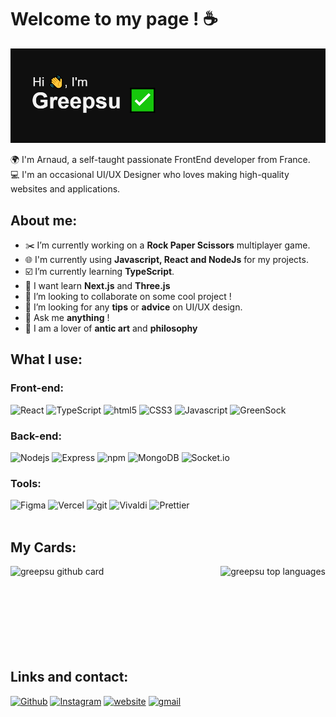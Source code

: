# Welcome to my page ! ☕️

![greepsu header](images/header.png)

🌍 I'm Arnaud, a self-taught passionate FrontEnd developer from France.<br />
💻 I'm an occasional UI/UX Designer who loves making high-quality websites and applications.

## About me:

- ✂️ I’m currently working on a **Rock Paper Scissors** multiplayer game.
- 🌐 I'm currently using **Javascript, React and NodeJs** for my projects.
- ☑️ I’m currently learning **TypeScript**.
- 📅 I want learn **Next.js** and **Three.js**
- 👯 I’m looking to collaborate on some cool project !
- 🤔 I’m looking for any **tips** or **advice** on UI/UX design.
- 💬 Ask me **anything** !
- 📖 I am a lover of **antic art** and **philosophy**

## What I use:

### Front-end:

<img alt="React" src="https://img.shields.io/badge/-React-45b8d8?style=flat-square&logo=react&logoColor=white" />
<img alt="TypeScript" src="https://img.shields.io/badge/-TypeScript-007ACC?style=flat-square&logo=typescript&logoColor=white" />
<img alt="html5" src="https://img.shields.io/badge/-HTML5-E34F26?style=flat-square&logo=html5&logoColor=white" />
<img alt="CSS3" src="https://img.shields.io/badge/-CSS3-1572B6?style=flat-square&logo=CSS3&logoColor=white" />
<img alt="Javascript" src="https://img.shields.io/badge/-Javascript-F7DF1E?style=flat-square&logo=Javascript&logoColor=1f1f1f" />
<img alt="GreenSock" src="https://img.shields.io/badge/-GreenSock-88CE01?style=flat-square&logo=GreenSock&logoColor=white" />

### Back-end:

<img alt="Nodejs" src="https://img.shields.io/badge/-Nodejs-43853d?style=flat-square&logo=Node.js&logoColor=white" />
<img alt="Express" src="https://img.shields.io/badge/-Express-1f1f1f?style=flat-square&logo=Express&logoColor=f1f1f1" />
<img alt="npm" src="https://img.shields.io/badge/-NPM-CB3837?style=flat-square&logo=npm&logoColor=white" />
<img alt="MongoDB" src="https://img.shields.io/badge/-MongoDB-13aa52?style=flat-square&logo=mongodb&logoColor=white" />
<img alt="Socket.io" src="https://img.shields.io/badge/-Socket.io-1f1f1f?style=flat-square&logo=Socket.io&logoColor=white" />

### Tools:

<img alt="Figma" src="https://img.shields.io/badge/-Figma-F24E1E?style=flat-square&logo=Figma&logoColor=white" />
<img alt="Vercel" src="https://img.shields.io/badge/-Vercel-f1f1f1?style=flat-square&logo=Vercel&logoColor=000000" />
<img alt="git" src="https://img.shields.io/badge/-Git-F05032?style=flat-square&logo=git&logoColor=white" />
<img alt="Vivaldi" src="https://img.shields.io/badge/-Vivaldi-EF3939?style=flat-square&logo=Vivaldi&logoColor=white" />
<img alt="Prettier" src="https://img.shields.io/badge/-Prettier-F7B93E?style=flat-square&logo=prettier&logoColor=white" />

<br />
<br />

## My Cards:

<img src="https://github-readme-stats.vercel.app/api?username=greepsu&show_icons=true&hide=[%22stars%22]&show_private=true&theme=gotham&bg_color=0F0F0F" alt="greepsu github card" align="left" height="160" />

<img src="https://github-readme-stats.vercel.app/api/top-langs/?username=greepsu&layout=compact&theme=gotham&bg_color=0F0F0F" alt="greepsu top languages" align="right" height="160" />

<br /> <br /> <br /> <br /> <br /> <br /> <br /> <br />

## Links and contact:

<a href="https://github.com/greepsu" target="_blank"><img alt="Github" src="https://img.shields.io/badge/GitHub-%2312100E.svg?&style=for-the-badge&logo=Github&logoColor=white" /></a>
<a href="https://www.instagram.com/greepsu_" target="_blank"><img alt="Instagram" src="https://img.shields.io/badge/instagram-%231DA1F2.svg?&style=for-the-badge&logo=instagram&logoColor=white&color=C13584" /></a>
<a href="https://portfolio-self-rho.vercel.app" target="_blank"><img alt="website" src="https://img.shields.io/badge/website-%230077B5.svg?&style=for-the-badge&logo=vercel&logoColor=white" /></a>
<a href="https://mail.google.com/mail/?view=cm&fs=1&to=arnaud.mgn@gmail.com" target="_blank"><img alt="gmail" src="https://img.shields.io/badge/gmail-%2312100E.svg?&style=for-the-badge&logo=gmail&color=f5f5f5" /></a>

